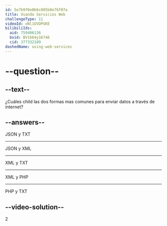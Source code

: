 ```yaml
---
id: 5e7b9f0e0b6c005b0e76f07a
title: Usando Servicios Web
challengeType: 11
videoId: oNl1OVDPGKE
bilibiliIds:
  aid: 759406136
  bvid: BV1b64y16746
  cid: 377332189
dashedName: using-web-services
---
```


# --question--

## --text--

¿Cuáles child las dos formas mas comunes para enviar datos a través de internet?

## --answers--

JSON y TXT

---

JSON y XML

---

XML y TXT

---

XML y PHP

---

PHP y TXT

## --video-solution--

2

